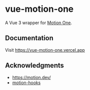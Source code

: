 # vue-motion-one

A Vue 3 wrapper for [Motion One](https://motion.dev/).

## Documentation

Visit https://vue-motion-one.vercel.app

## Acknowledgments

- https://motion.dev/
- [motion-hooks](https://github.com/tanvesh01/motion-hooks)
